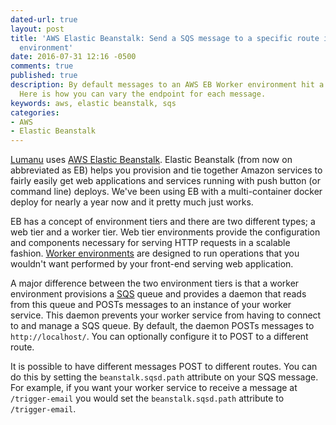 ```yaml
---
dated-url: true
layout: post
title: 'AWS Elastic Beanstalk: Send a SQS message to a specific route in your worker
  environment'
date: 2016-07-31 12:16 -0500
comments: true
published: true
description: By default messages to an AWS EB Worker environment hit a single endpoint.
  Here is how you can vary the endpoint for each message.
keywords: aws, elastic beanstalk, sqs
categories:
- AWS
- Elastic Beanstalk
---
```


[Lumanu](https://lumanu.com) uses [AWS Elastic Beanstalk](https://aws.amazon.com/elasticbeanstalk/).
Elastic Beanstalk (from now on abbreviated as EB) helps you provision and tie together Amazon services to fairly easily get web applications and services running with push button (or command line) deploys.
We've been using EB with a multi-container docker deploy for nearly a year now and it pretty much just works.

EB has a concept of environment tiers and there are two different types; a web tier and a worker tier.
Web tier environments provide the configuration and components necessary for serving HTTP requests in a scalable fashion.
[Worker environments](http://docs.aws.amazon.com/elasticbeanstalk/latest/dg/using-features-managing-env-tiers.html) are designed to run operations that you wouldn't want performed by your front-end serving web application.

A major difference between the two environment tiers is that a worker environment provisions a [SQS](https://aws.amazon.com/sqs/) queue and provides a daemon that reads from this queue and POSTs messages to an instance of your worker service.
This daemon prevents your worker service from having to connect to and manage a SQS queue.
By default, the daemon POSTs messages to `http://localhost/`.
You can optionally configure it to POST to a different route.

It is possible to have different messages POST to different routes.
You can do this by setting the `beanstalk.sqsd.path` attribute on your SQS message.
For example, if you want your worker service to receive a message at `/trigger-email` you would set the `beanstalk.sqsd.path` attribute to `/trigger-email`.